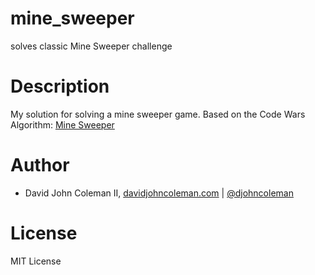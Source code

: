 # mine_sweeper

solves classic Mine Sweeper challenge

# Description

My solution for solving a mine sweeper game. Based on the Code Wars Algorithm:
[Mine Sweeper](https://www.codewars.com/kata/mine-sweeper/python)

# Author

* David John Coleman II, [davidjohncoleman.com](http://www.davidjohncoleman.com/) | [@djohncoleman](https://twitter.com/djohncoleman)

# License

MIT License
